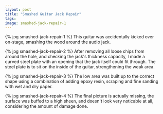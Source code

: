 ```yaml
---
layout: post
title: "Smashed Guitar Jack Repair"
tags:
image: smashed-jack-repair-1
---
```

{% jpg smashed-jack-repair-1 %} This guitar was accidentally kicked over on-stage, smashing the wood around the audio jack.

{% jpg smashed-jack-repair-2 %} After removing all loose chips from around the hole, and checking the jack's thickness capacity, I made a curved steel plate with an opening that the jack itself could fit through. The steel plate is to sit on the inside of the guitar, strengthening the weak area.

{% jpg smashed-jack-repair-3 %} The low area was built up to the correct shape using a combination of adding epoxy resin, scraping and fine sanding with wet and dry paper.

{% jpg smashed-jack-repair-4 %} The final picture is actually missing, the surface was buffed to a high sheen, and doesn't look very noticable at all, considering the amount of damage done.


